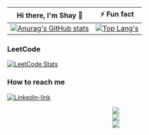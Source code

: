 |                                                                                     Hi there, I'm Shay 👋                                                                                      |                                                                                                    ⚡ Fun fact                                                                                                    |
|:----------------------------------------------------------------------------------------------------------------------------------------------------------------------------------------------:|:----------------------------------------------------------------------------------------------------------------------------------------------------------------------------------------------------------------:|
| [![Anurag's GitHub stats](https://github-readme-stats.vercel.app/api?username=ShayGali&show_icons=true&count_private=true&card_width=500)](https://github.com/anuraghazra/github-readme-stats) | [![Top Lang's](https://github-readme-stats.vercel.app/api/top-langs/?username=ShayGali&hide=jupyter%20notebook&layout=compact&langs_count=6&card_width=450)](https://github.com/anuraghazra/github-readme-stats) |

### LeetCode

[![LeetCode Stats](https://leetcard.jacoblin.cool/shaygali?&theme=unicorn&hide=ranking&ext=skills)](https://leetcode.com/ShayGali/)

### How to reach me

[![Linkedin-link](https://img.shields.io/badge/linkedin%20-%230077B5.svg?&style=for-the-badge&logo=linkedin&logoColor=white)](https://www.linkedin.com/in/shay-gali)

<p align="center">
  <a href="https://skillicons.dev">
    <img src="https://skillicons.dev/icons?i=java,kotlin,js,ts,nodejs,py,go,cs,html,css" />
    <br>
    <img src="https://skillicons.dev/icons?i=express,react,redux,angular,androidstudio,spring,firebase,postgres,mongodb,mysql,sqlite" />
    <br>
    <img src="https://skillicons.dev/icons?i=,git,github,md,idea,vscode,postman,linux," />
  </a>
</p>
